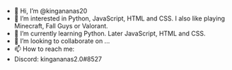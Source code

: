 - 👋 Hi, I’m @kingananas20
- 👀 I’m interested in Python, JavaScript, HTML and CSS. I also like playing Minecraft, Fall Guys or Valorant.
- 🌱 I’m currently learning Python. Later JavaScript, HTML and CSS.
- 💞️ I’m looking to collaborate on ...
- 📫 How to reach me: 
-    Discord: kingananas2.0#8527
